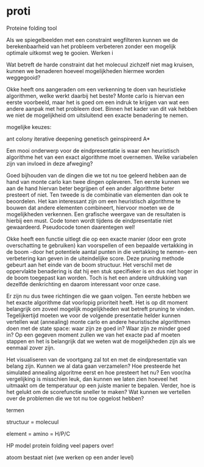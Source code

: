 # proti
Proteine folding tool

Als we spiegelbeelden met een constraint wegfilteren kunnen we de berekenbaarheid van het probleem verbeteren zonder een mogelijk optimale uitkomst weg te gooien. Werken i  

Wat betreft de harde constraint dat het molecuul zichzelf niet mag kruisen, kunnen we benaderen hoeveel mogelijkheden hiermee worden weggegooid? 

Okke heeft ons aangeraden om een verkenning te doen van heuristieke algorithmen, welke werkt daarbij het beste? Monte carlo is hiervan een eerste voorbeeld, maar het is goed om een indruk te krijgen van wat een andere aanpak met het probleem doet. Binnen het kader van dit vak hebben we niet de mogelijkheid om uitsluitend een exacte benadering te nemen.

mogelijke keuzes: 

ant colony 
iterative deepening
genetisch geinspireerd 
A*

Een mooi onderwerp voor de eindpresentatie is waar een heuristisch algorithme het van een exact algorithme moet overnemen. Welke variabelen zijn van invloed in deze afweging? 

Goed bijhouden van de dingen die we tot nu toe geleerd hebben aan de hand van monte carlo kan twee dingen opleveren. Ten eerste kunnen we aan de hand hiervan beter begrijpen of een ander algorithme beter presteert of niet. Ten tweede is de combinatie van elementen dan ook te beoordelen. Het kan interessant zijn om een heuristisch algorithme te bouwen dat andere elementen combineert, hiervoor moeten we de mogelijkheden verkennen. Een grafische weergave van de resultaten is hierbij een must. Code tonen wordt tijdens de eindpresentatie niet gewaardeerd. Pseudocode tonen daarentegen wel!

Okke heeft een functie uitlegt die op een exacte manier (door een grote overschatting te gebruiken) kan voorspellen of een bepaalde vertakking in de boom -door het potentiele aantal punten in die vertakking te nemen- een verbetering kan geven in de uiteindelijke score. Deze pruning methode gebeurt aan het einde van de boom structuur. Het verschil met de oppervlakte benadering is dat hij een stuk specifieker is en dus niet hoger in de boom toegepast kan worden. Toch is het een andere uitdrukking van dezelfde denkrichting en daarom interessant voor onze case. 

Er zijn nu dus twee richtingen die we gaan volgen. Ten eerste hebben we het exacte algorithme dat voorlopig prioriteit heeft. Het is op dit moment belangrijk om zoveel mogelijk mogelijkheden wat betreft pruning te vinden. Tegelijkertijd moeten we voor de volgende presentatie helder kunnen vertellen wat (annealing) monte carlo en andere heuristische algorithmen doen met de state space: waar zijn ze goed in? Waar zijn ze minder goed in? Op een gegeven moment zullen we van het exacte pad af moeten stappen en het is belangrijk dat we weten wat de mogelijkheden zijn als we eenmaal zover zijn. 

Het visualiseren van de voortgang zal tot en met de eindpresentatie van belang zijn. Kunnen we al data gaan verzamelen? Hoe presteerde het simulated annealing algoritme eerst en hoe presteert het nu? Een voor/na vergelijking is misschien leuk, dan kunnen we laten zien hoeveel het uitmaakt om de temperatuur op een juiste manier te bepalen. Verder, hoe is het gelukt om de scorefunctie sneller te maken? Wat kunnen we vertellen over de problemen die we tot nu toe opgelost hebben? 


termen

structuur = molecuul 

element = amino = H/P/C

HP model protein folding veel papers over!

atoom bestaat niet (we werken op een ander level)





